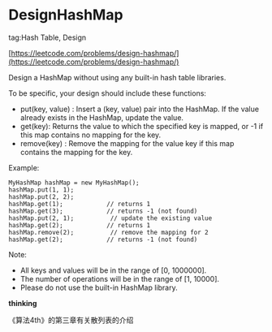 # DesignHashMap #

tag:Hash Table, Design

[https://leetcode.com/problems/design-hashmap/](https://leetcode.com/problems/design-hashmap/)

Design a HashMap without using any built-in hash table libraries.

To be specific, your design should include these functions:

- put(key, value) : Insert a (key, value) pair into the HashMap. If the value already exists in the HashMap, update the value.
- get(key): Returns the value to which the specified key is mapped, or -1 if this map contains no mapping for the key.
- remove(key) : Remove the mapping for the value key if this map contains the mapping for the key.

Example:

	MyHashMap hashMap = new MyHashMap();
	hashMap.put(1, 1);          
	hashMap.put(2, 2);         
	hashMap.get(1);            // returns 1
	hashMap.get(3);            // returns -1 (not found)
	hashMap.put(2, 1);          // update the existing value
	hashMap.get(2);            // returns 1 
	hashMap.remove(2);          // remove the mapping for 2
	hashMap.get(2);            // returns -1 (not found) 

Note:

- All keys and values will be in the range of [0, 1000000].
- The number of operations will be in the range of [1, 10000].
- Please do not use the built-in HashMap library.


**thinking**

《算法4th》的第三章有关散列表的介绍

